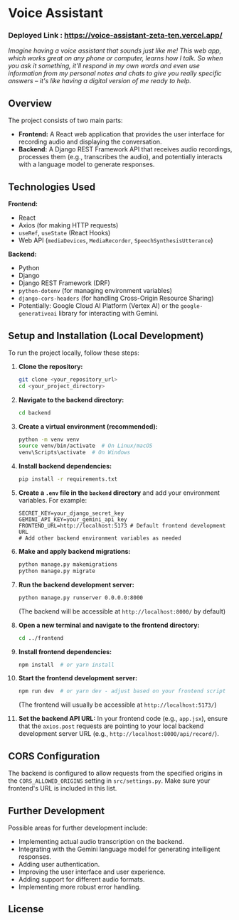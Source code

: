 # Voice Assistant 

### Deployed Link : https://voice-assistant-zeta-ten.vercel.app/

*Imagine having a voice assistant that sounds just like me! This web app, which works great on any phone or computer, learns how I talk. So when you ask it something, it'll respond in my own words and even use information from my personal notes and chats to give you really specific answers – it's like having a digital version of me ready to help.*

## Overview

The project consists of two main parts:

* **Frontend:** A React web application that provides the user interface for recording audio and displaying the conversation.
* **Backend:** A Django REST Framework API that receives audio recordings, processes them (e.g., transcribes the audio), and potentially interacts with a language model to generate responses.

## Technologies Used

**Frontend:**

* React
* Axios (for making HTTP requests)
* `useRef`, `useState` (React Hooks)
* Web API (`mediaDevices`, `MediaRecorder`, `SpeechSynthesisUtterance`)

**Backend:**

* Python
* Django
* Django REST Framework (DRF)
* `python-dotenv` (for managing environment variables)
* `django-cors-headers` (for handling Cross-Origin Resource Sharing)
* Potentially: Google Cloud AI Platform (Vertex AI) or the `google-generativeai` library for interacting with Gemini.

## Setup and Installation (Local Development)

To run the project locally, follow these steps:

1.  **Clone the repository:**
    ```bash
    git clone <your_repository_url>
    cd <your_project_directory>
    ```

2.  **Navigate to the backend directory:**
    ```bash
    cd backend
    ```

3.  **Create a virtual environment (recommended):**
    ```bash
    python -m venv venv
    source venv/bin/activate  # On Linux/macOS
    venv\Scripts\activate  # On Windows
    ```

4.  **Install backend dependencies:**
    ```bash
    pip install -r requirements.txt
    ```

5.  **Create a `.env` file in the `backend` directory** and add your environment variables. For example:
    ```
    SECRET_KEY=your_django_secret_key
    GEMINI_API_KEY=your_gemini_api_key
    FRONTEND_URL=http://localhost:5173 # Default frontend development URL
    # Add other backend environment variables as needed
    ```

6.  **Make and apply backend migrations:**
    ```bash
    python manage.py makemigrations
    python manage.py migrate
    ```

7.  **Run the backend development server:**
    ```bash
    python manage.py runserver 0.0.0.0:8000
    ```
    (The backend will be accessible at `http://localhost:8000/` by default)

8.  **Open a new terminal and navigate to the frontend directory:**
    ```bash
    cd ../frontend
    ```

9.  **Install frontend dependencies:**
    ```bash
    npm install  # or yarn install
    ```

10. **Start the frontend development server:**
    ```bash
    npm run dev  # or yarn dev - adjust based on your frontend script
    ```
    (The frontend will usually be accessible at `http://localhost:5173/`)

11. **Set the backend API URL:** In your frontend code (e.g., `app.jsx`), ensure that the `axios.post` requests are pointing to your local backend development server URL (e.g., `http://localhost:8000/api/record/`).
## CORS Configuration

The backend is configured to allow requests from the specified origins in the `CORS_ALLOWED_ORIGINS` setting in `src/settings.py`. Make sure your frontend's URL is included in this list.

## Further Development

Possible areas for further development include:

* Implementing actual audio transcription on the backend.
* Integrating with the Gemini language model for generating intelligent responses.
* Adding user authentication.
* Improving the user interface and user experience.
* Adding support for different audio formats.
* Implementing more robust error handling.


## License



